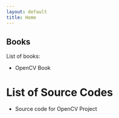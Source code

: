 ```yaml
---
layout: default
title: Home
---
```



## Books
List of books:

- OpenCV Book


# List of Source Codes 

- Source code for OpenCV Project

